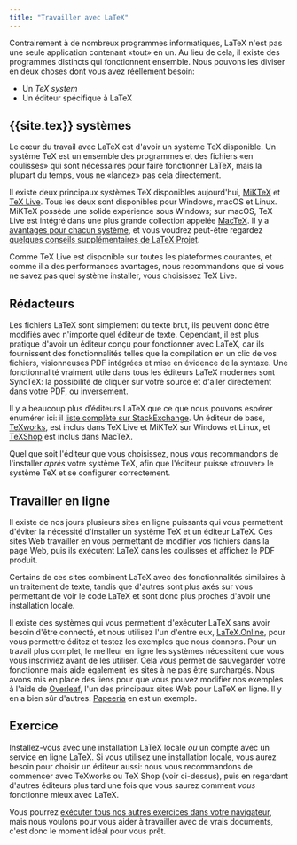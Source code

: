```yaml
---
title: "Travailler avec LaTeX"
---
```


Contrairement à de nombreux programmes informatiques, LaTeX n'est pas une seule application contenant
«tout» en un. Au lieu de cela, il existe des programmes distincts qui fonctionnent ensemble.
Nous pouvons les diviser en deux choses dont vous avez réellement besoin:

- Un _TeX system_
- Un éditeur spécifique à LaTeX

## {{site.tex}} systèmes

Le cœur du travail avec LaTeX est d'avoir un système TeX disponible. Un système TeX est un ensemble
des programmes et des fichiers «en coulisses» qui sont nécessaires pour faire fonctionner LaTeX, mais
la plupart du temps, vous ne «lancez» pas cela directement.

Il existe deux principaux systèmes TeX disponibles aujourd'hui,
[MiKTeX](https://www.miktex.org) et [TeX Live](https://tug.org/texlive). Tous les deux
sont disponibles pour Windows, macOS et Linux.
MiKTeX possède une solide expérience sous Windows;
sur macOS, TeX Live est intégré dans une plus grande collection appelée [MacTeX](http://www.tug.org/mactex/).
Il y a [avantages pour chacun
système](https://tex.stackexchange.com/questions/20036), et vous voudrez peut-être
regardez [quelques conseils supplémentaires de LaTeX
Projet](https://www.latex-project.org/get/).

Comme TeX Live est disponible sur toutes les plateformes courantes, et comme il a des performances
avantages, nous recommandons que si vous ne savez pas quel système installer, vous
choisissez TeX Live.

## Rédacteurs

Les fichiers LaTeX sont simplement du texte brut, ils peuvent donc être modifiés avec n'importe quel éditeur de texte.
Cependant, il est plus pratique d'avoir un éditeur conçu pour fonctionner avec
LaTeX, car ils fournissent des fonctionnalités telles que la compilation en un clic de vos fichiers,
visionneuses PDF intégrées et mise en évidence de la syntaxe. Une fonctionnalité vraiment utile dans tous
les éditeurs LaTeX modernes sont SyncTeX: la possibilité de cliquer sur votre source et d'aller
directement dans votre PDF, ou inversement.

Il y a beaucoup plus d’éditeurs LaTeX que ce que nous pouvons espérer énumérer ici: il
[liste complète sur
StackExchange](https://tex.stackexchange.com/questions/339/latex-editors-ides).
Un éditeur de base, [TeXworks](https://tug.org/texworks), est inclus dans TeX Live
et MiKTeX sur Windows et Linux, et [TeXShop](https://pages.uoregon.edu/koch/texshop/)
est inclus dans MacTeX.

Quel que soit l'éditeur que vous choisissez, nous vous recommandons de l'installer _après_ votre système TeX,
afin que l'éditeur puisse «trouver» le système TeX et se configurer correctement.

## Travailler en ligne

Il existe de nos jours plusieurs sites en ligne puissants qui vous permettent d'éviter
la nécessité d'installer un système TeX et un éditeur LaTeX. Ces sites Web
travailler en vous permettant de modifier vos fichiers dans la page Web, puis ils exécutent LaTeX
dans les coulisses et affichez le PDF produit.

Certains de ces sites combinent LaTeX avec des fonctionnalités similaires à un traitement de texte,
tandis que d'autres sont plus axés sur vous permettant de voir le code LaTeX et
sont donc plus proches d'avoir une installation locale.

Il existe des systèmes qui vous permettent d'exécuter LaTeX sans avoir besoin d'être connecté, et nous
utilisez l'un d'entre eux, [LaTeX.Online](https://latexonline.cc), pour vous permettre
éditez et testez les exemples que nous donnons. Pour un travail plus complet, le meilleur en ligne
les systèmes nécessitent que vous vous inscriviez avant de les utiliser. Cela vous permet de sauvegarder votre
fonctionne mais aide également les sites à ne pas être surchargés. Nous avons mis en place des liens pour que vous
pouvez modifier nos exemples à l'aide de [Overleaf](https://www.overleaf.com), l'un des
principaux sites Web pour LaTeX en ligne. Il y en a bien sûr d'autres:
[Papeeria](https://papeeria.com/) en est un exemple.

## Exercice

Installez-vous avec une installation LaTeX locale _ou_ un compte avec
un service en ligne LaTeX. Si vous utilisez une installation locale, vous aurez besoin
pour choisir un éditeur aussi: nous vous recommandons de commencer avec TeXworks ou TeX Shop
(voir ci-dessus), puis en regardant d'autres éditeurs plus tard une fois que vous saurez comment _vous_
fonctionne mieux avec LaTeX.

Vous pourrez [exécuter tous nos autres exercices dans votre navigateur](help), mais nous voulons
pour vous aider à travailler avec de vrais documents, c'est donc le moment idéal pour
vous prêt.
